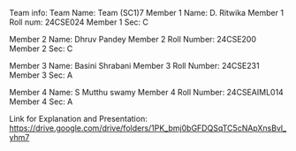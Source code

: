 Team info:
Team Name: Team (SC1)7
Member 1 Name: D. Ritwika
Member 1 Roll num: 24CSE024
Member 1 Sec: C


Member 2 Name: Dhruv Pandey
Member 2 Roll Number: 24CSE200
Member 2 Sec: C


Member 3 Name: Basini Shrabani
Member 3 Roll Number: 24CSE231
Member 3 Sec: A

Member 4 Name: S Mutthu swamy
Member 4 Roll Number: 24CSEAIML014
Member 4 Sec: A

Link for Explanation and Presentation: https://drive.google.com/drive/folders/1PK_bmj0bGFDQSqTC5cNApXnsBvl_yhm7
